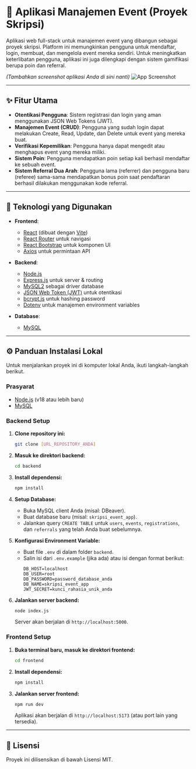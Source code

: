# 🚀 Aplikasi Manajemen Event (Proyek Skripsi)

Aplikasi web full-stack untuk manajemen event yang dibangun sebagai proyek skripsi. Platform ini memungkinkan pengguna untuk mendaftar, login, membuat, dan mengelola event mereka sendiri. Untuk meningkatkan keterlibatan pengguna, aplikasi ini juga dilengkapi dengan sistem gamifikasi berupa poin dan referral.

*(Tambahkan screenshot aplikasi Anda di sini nanti)*
![App Screenshot](path/to/your/screenshot.png)

---

## ✨ Fitur Utama

-   **Otentikasi Pengguna**: Sistem registrasi dan login yang aman menggunakan JSON Web Tokens (JWT).
-   **Manajemen Event (CRUD)**: Pengguna yang sudah login dapat melakukan Create, Read, Update, dan Delete untuk event yang mereka buat.
-   **Verifikasi Kepemilikan**: Pengguna hanya dapat mengedit atau menghapus event yang mereka miliki.
-   **Sistem Poin**: Pengguna mendapatkan poin setiap kali berhasil mendaftar ke sebuah event.
-   **Sistem Referral Dua Arah**: Pengguna lama (referrer) dan pengguna baru (referee) sama-sama mendapatkan bonus poin saat pendaftaran berhasil dilakukan menggunakan kode referral.

---

## 🔧 Teknologi yang Digunakan

-   **Frontend**:
    -   [React](https://reactjs.org/) (dibuat dengan [Vite](https://vitejs.dev/))
    -   [React Router](https://reactrouter.com/) untuk navigasi
    -   [React Bootstrap](https://react-bootstrap.github.io/) untuk komponen UI
    -   [Axios](https://axios-http.com/) untuk permintaan API

-   **Backend**:
    -   [Node.js](https://nodejs.org/)
    -   [Express.js](https://expressjs.com/) untuk server & routing
    -   [MySQL2](https://github.com/sidorares/node-mysql2) sebagai driver database
    -   [JSON Web Token (JWT)](https://jwt.io/) untuk otentikasi
    -   [bcrypt.js](https://github.com/dcodeIO/bcrypt.js) untuk hashing password
    -   [Dotenv](https://github.com/motdotla/dotenv) untuk manajemen environment variables

-   **Database**:
    -   [MySQL](https://www.mysql.com/)

---

## ⚙️ Panduan Instalasi Lokal

Untuk menjalankan proyek ini di komputer lokal Anda, ikuti langkah-langkah berikut.

### Prasyarat

-   [Node.js](https://nodejs.org/en/download/) (v18 atau lebih baru)
-   [MySQL](https://dev.mysql.com/downloads/mysql/)

### Backend Setup

1.  **Clone repository ini:**
    ```bash
    git clone [URL_REPOSITORY_ANDA]
    ```

2.  **Masuk ke direktori backend:**
    ```bash
    cd backend
    ```

3.  **Install dependensi:**
    ```bash
    npm install
    ```

4.  **Setup Database:**
    -   Buka MySQL client Anda (misal: DBeaver).
    -   Buat database baru (misal: `skripsi_event_app`).
    -   Jalankan query `CREATE TABLE` untuk `users`, `events`, `registrations`, dan `referrals` yang telah Anda buat sebelumnya.

5.  **Konfigurasi Environment Variable:**
    -   Buat file `.env` di dalam folder `backend`.
    -   Salin isi dari `.env.example` (jika ada) atau isi dengan format berikut:
        ```env
        DB_HOST=localhost
        DB_USER=root
        DB_PASSWORD=password_database_anda
        DB_NAME=skripsi_event_app
        JWT_SECRET=kunci_rahasia_unik_anda
        ```

6.  **Jalankan server backend:**
    ```bash
    node index.js
    ```
    Server akan berjalan di `http://localhost:5000`.

### Frontend Setup

1.  **Buka terminal baru, masuk ke direktori frontend:**
    ```bash
    cd frontend
    ```

2.  **Install dependensi:**
    ```bash
    npm install
    ```

3.  **Jalankan server frontend:**
    ```bash
    npm run dev
    ```
    Aplikasi akan berjalan di `http://localhost:5173` (atau port lain yang tersedia).

---

## 📄 Lisensi

Proyek ini dilisensikan di bawah Lisensi MIT.
